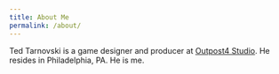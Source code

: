 ```yaml
---
title: About Me
permalink: /about/
---
```


Ted Tarnovski is a game designer and producer at [Outpost4 Studio](http://outpost4.net/). He resides in Philadelphia, PA. He is me.
